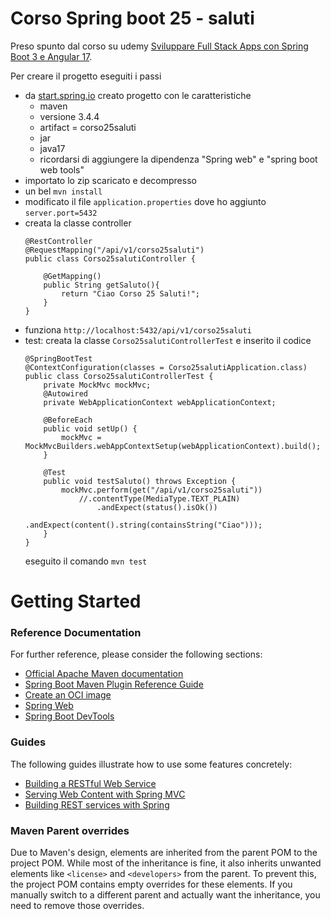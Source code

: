 # Corso Spring boot 25 - saluti

Preso spunto dal corso su udemy [Sviluppare Full Stack Apps con Spring Boot 3 e Angular 17](https://www.udemy.com/course/sviluppare-full-stack-applications-con-spring-boot-e-angular).

Per creare il progetto eseguiti i passi
- da [start.spring.io](https://start.spring.io/) creato progetto con le caratteristiche
    - maven
    - versione 3.4.4
    - artifact = corso25saluti
    - jar
    - java17
    - ricordarsi di aggiungere la dipendenza "Spring web" e "spring boot web tools"
- importato lo zip scaricato e decompresso
- un bel `mvn install`
- modificato il file `application.properties` dove ho aggiunto `server.port=5432` 
- creata la classe controller
    ```
    @RestController
    @RequestMapping("/api/v1/corso25saluti")
    public class Corso25salutiController {

        @GetMapping()
        public String getSaluto(){
            return "Ciao Corso 25 Saluti!";
        }
    }
    ```
- funziona `http://localhost:5432/api/v1/corso25saluti`
- test: creata la classe `Corso25salutiControllerTest` e inserito il codice
    ```
    @SpringBootTest
    @ContextConfiguration(classes = Corso25salutiApplication.class)
    public class Corso25salutiControllerTest {
        private MockMvc mockMvc;
        @Autowired
        private WebApplicationContext webApplicationContext;

        @BeforeEach
        public void setUp() {
            mockMvc = MockMvcBuilders.webAppContextSetup(webApplicationContext).build();
        }

        @Test
        public void testSaluto() throws Exception {
            mockMvc.perform(get("/api/v1/corso25saluti"))
                //.contentType(MediaType.TEXT_PLAIN)
                    .andExpect(status().isOk())
                    .andExpect(content().string(containsString("Ciao")));
        }
    }
    ```
    eseguito il comando `mvn test`


# Getting Started

### Reference Documentation
For further reference, please consider the following sections:

* [Official Apache Maven documentation](https://maven.apache.org/guides/index.html)
* [Spring Boot Maven Plugin Reference Guide](https://docs.spring.io/spring-boot/3.4.4/maven-plugin)
* [Create an OCI image](https://docs.spring.io/spring-boot/3.4.4/maven-plugin/build-image.html)
* [Spring Web](https://docs.spring.io/spring-boot/3.4.4/reference/web/servlet.html)
* [Spring Boot DevTools](https://docs.spring.io/spring-boot/3.4.4/reference/using/devtools.html)

### Guides
The following guides illustrate how to use some features concretely:

* [Building a RESTful Web Service](https://spring.io/guides/gs/rest-service/)
* [Serving Web Content with Spring MVC](https://spring.io/guides/gs/serving-web-content/)
* [Building REST services with Spring](https://spring.io/guides/tutorials/rest/)

### Maven Parent overrides

Due to Maven's design, elements are inherited from the parent POM to the project POM.
While most of the inheritance is fine, it also inherits unwanted elements like `<license>` and `<developers>` from the parent.
To prevent this, the project POM contains empty overrides for these elements.
If you manually switch to a different parent and actually want the inheritance, you need to remove those overrides.

